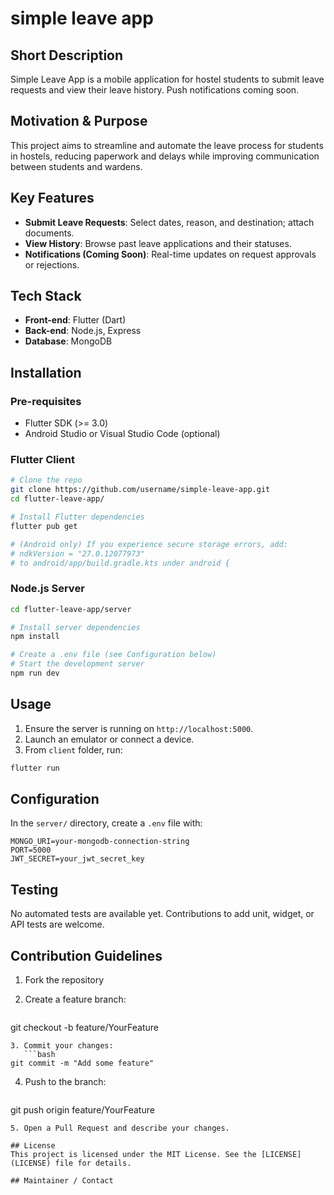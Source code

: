 # simple leave app

## Short Description

Simple Leave App is a mobile application for hostel students to submit leave requests and view their leave history. Push notifications coming soon.

## Motivation & Purpose

This project aims to streamline and automate the leave process for students in hostels, reducing paperwork and delays while improving communication between students and wardens.

## Key Features

* **Submit Leave Requests**: Select dates, reason, and destination; attach documents.
* **View History**: Browse past leave applications and their statuses.
* **Notifications (Coming Soon)**: Real-time updates on request approvals or rejections.

## Tech Stack

* **Front-end**: Flutter (Dart)
* **Back-end**: Node.js, Express
* **Database**: MongoDB

## Installation

### Pre-requisites

* Flutter SDK (>= 3.0)
* Android Studio or Visual Studio Code (optional)

### Flutter Client

```bash
# Clone the repo
git clone https://github.com/username/simple-leave-app.git
cd flutter-leave-app/

# Install Flutter dependencies
flutter pub get

# (Android only) If you experience secure storage errors, add:
# ndkVersion = "27.0.12077973"
# to android/app/build.gradle.kts under android {
```

### Node.js Server

```bash
cd flutter-leave-app/server

# Install server dependencies
npm install

# Create a .env file (see Configuration below)
# Start the development server
npm run dev
```

## Usage

1. Ensure the server is running on `http://localhost:5000`.
2. Launch an emulator or connect a device.
3. From `client` folder, run:

```bash
flutter run
```

## Configuration

In the `server/` directory, create a `.env` file with:

```
MONGO_URI=your-mongodb-connection-string
PORT=5000
JWT_SECRET=your_jwt_secret_key
```

## Testing

No automated tests are available yet. Contributions to add unit, widget, or API tests are welcome.

## Contribution Guidelines

1. Fork the repository
2. Create a feature branch:

   ```bash
   ```

git checkout -b feature/YourFeature

````
3. Commit your changes:
   ```bash
git commit -m "Add some feature"
````

4. Push to the branch:

   ```bash
   ```

git push origin feature/YourFeature

```
5. Open a Pull Request and describe your changes.

## License
This project is licensed under the MIT License. See the [LICENSE](LICENSE) file for details.

## Maintainer / Contact


```
